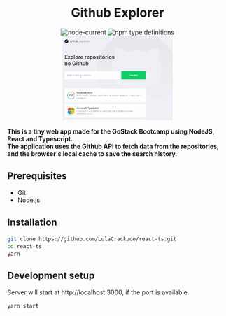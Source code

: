 <h1 align='center'>Github Explorer</h1>

<p align='center'>

<img alt="node-current" src="https://img.shields.io/node/v/react-ts?style=flat-square">
<img alt="npm type definitions" src="https://img.shields.io/npm/types/react-ts">
<br>
<img src='screenshots/app.gif' width="50%">
</p>

**This is a tiny web app made for the GoStack Bootcamp using NodeJS, React and Typescript.  
The application uses the Github API to fetch data from the repositories, and the browser's local cache
to save the search history.**

## Prerequisites

-   Git
-   Node.js

## Installation

```sh
git clone https://github.com/LulaCrackudo/react-ts.git
cd react-ts
yarn
```

## Development setup

Server will start at http://localhost:3000, if the port is available.

```sh
yarn start
```
